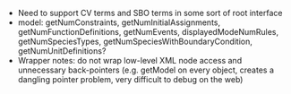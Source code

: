 * Need to support CV terms and SBO terms in some sort of root interface
* model: getNumConstraints, getNumInitialAssignments, getNumFunctionDefinitions, getNumEvents, displayedModeNumRules, getNumSpeciesTypes, getNumSpeciesWithBoundaryCondition, getNumUnitDefinitions?
* Wrapper notes: do not wrap low-level XML node access and unnecessary back-pointers (e.g. getModel on every object, creates a dangling pointer problem, very difficult to debug on the web)
